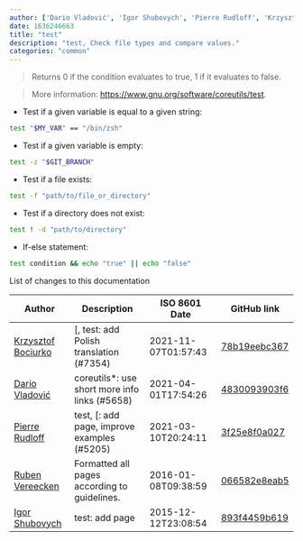 ```yaml
---
author: ['Dario Vladović', 'Igor Shubovych', 'Pierre Rudloff', 'Krzysztof Bociurko', 'Ruben Vereecken']
date: 1636246663
title: "test"
description: "test, Check file types and compare values."
categories: "common"
---
```

> Returns 0 if the condition evaluates to true, 1 if it evaluates to false.

> More information: <https://www.gnu.org/software/coreutils/test>.

- Test if a given variable is equal to a given string:

```bash
test "$MY_VAR" == "/bin/zsh"
```

- Test if a given variable is empty:

```bash
test -z "$GIT_BRANCH"
```

- Test if a file exists:

```bash
test -f "path/to/file_or_directory"
```

- Test if a directory does not exist:

```bash
test ! -d "path/to/directory"
```

- If-else statement:

```bash
test condition && echo "true" || echo "false"
```
List of changes to this documentation


Author | Description | ISO 8601 Date | GitHub link
------|-----|-----|-----
[Krzysztof Bociurko](mailto:chanibal@users.noreply.github.com) | [, test: add Polish translation (#7354) | 2021-11-07T01:57:43 | [78b19eebc367](https://github.com/tldr-pages/tldr/commit/78b19eebc3677a1ae9890450708fff2a89f77ffa)
[Dario Vladović](mailto:d.vladimyr@gmail.com) | coreutils*: use short more info links (#5658) | 2021-04-01T17:54:26 | [4830093903f6](https://github.com/tldr-pages/tldr/commit/4830093903f66ccf3ebbc2ecf477286e45edac59)
[Pierre Rudloff](mailto:contact@rudloff.pro) | test, [: add page, improve examples (#5205) | 2021-03-10T20:24:11 | [3f25e8f0a027](https://github.com/tldr-pages/tldr/commit/3f25e8f0a0271992fead048c51923bde16eb139a)
[Ruben Vereecken](mailto:rubenvereecken@gmail.com) | Formatted all pages according to guidelines. | 2016-01-08T09:38:59 | [066582e8eab5](https://github.com/tldr-pages/tldr/commit/066582e8eab57bce9861cc8d379e158d61f1cc95)
[Igor Shubovych](mailto:igor.shubovych@gmail.com) | test: add page | 2015-12-12T23:08:54 | [893f4459b619](https://github.com/tldr-pages/tldr/commit/893f4459b619326f380bb8950a3457bb470db353)

